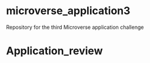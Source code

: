 # microverse_application3
Repository for the third Microverse application challenge
# Application_review
